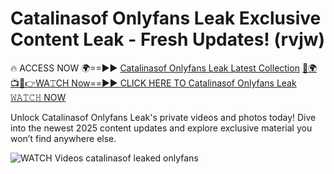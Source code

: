 # Catalinasof Onlyfans Leak Exclusive Content Leak - Fresh Updates! (rvjw)

🔥 ACCESS NOW 🌍==►► <a href="https://tinyurl.com/3fjeunct" rel="nofollow">Catalinasof Onlyfans Leak Latest Collection</a></h3>
[🔴🌍📺📱👉WA𝚃CH Now==►► CLICK HERE TO Catalinasof Onlyfans Leak 𝚆𝙰𝚃𝙲𝙷 NOW](https://tinyurl.com/3fjeunct)

Unlock Catalinasof Onlyfans Leak's private videos and photos today! Dive into the newest 2025 content updates and explore exclusive material you won’t find anywhere else.


<a href="https://tinyurl.com/3fjeunct" rel="nofollow" data-target="animated-image.originalLink"><img src="https://camo.githubusercontent.com/8a4f000d20f83aca3bf7ec5f350d767afa0574a8a352519fd8cfa583a6f93a33/68747470733a2f2f692e696d6775722e636f6d2f644a486b345a712e676966" alt="WATCH Videos" data-canonical-src="https://i.imgur.com/dJHk4Zq.gif" style="max-width: 100%; display: inline-block;" data-target="animated-image.originalImage"></a>
catalinasof leaked onlyfans